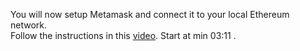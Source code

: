 You will now setup Metamask and connect it to your local Ethereum network. <br />
Follow the instructions in this [video](https://youtube.com/watch?v=FTDEX3S1eqU#t=3m11s). Start at min 03:11 .
